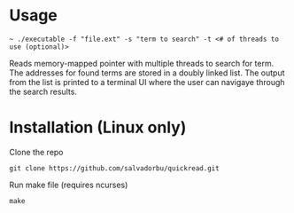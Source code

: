 # Usage
```console
~ ./executable -f "file.ext" -s "term to search" -t <# of threads to use (optional)>
```

Reads memory-mapped pointer with multiple threads to search for term. The addresses
for found terms are stored in a doubly linked list. The output from the list is printed
to a terminal UI where the user can navigaye through the search results.

# Installation (Linux only)

Clone the repo

```console
git clone https://github.com/salvadorbu/quickread.git
```

Run make file (requires ncurses)

```
make
```
